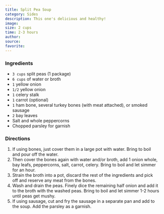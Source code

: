 ```yaml
---
title: Split Pea Soup
category: Sides
description: This one's delicious and healthy!
image: 
size: 2 cups
time: 2-3 hours
author: 
source: 
favorite: 
---
```


### Ingredients

* `3 cups` split peas (1 package)
* `6 cups` of water or broth
* `1` yellow onion
* `1/2` yellow onion
* `1` celery stalk
* `1` carrot (optional)
* `1` ham bone, several turkey bones (with meat attached), or smoked sausage
* `2` bay leaves
* Salt and whole peppercorns
* Chopped parsley for garnish

### Directions

1. If using bones, just cover them in a large pot with water. Bring to boil and pour off the water.
2. Then cover the bones again with water and/or broth, add 1 onion whole, bay leafs, peppercorns, salt, carrot, celery. Bring to boil and let simmer for an hour.
3. Strain the broth into a pot, discard the rest of the ingredients and pick off and reserve any meat from the bones.
4. Wash and drain the peas. Finely dice the remaining half onion and add it to the broth with the washed peas. Bring to boil and let simmer 1-2 hours until peas get mushy.
5. If using sausage, cut and fry the sausage in a separate pan and add to the soup. Add the parsley as a garnish.